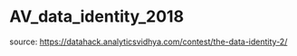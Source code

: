 
# AV_data_identity_2018

source: https://datahack.analyticsvidhya.com/contest/the-data-identity-2/
